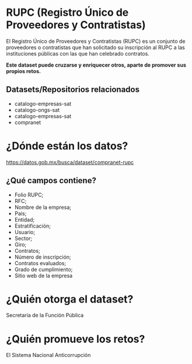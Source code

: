 # RUPC (Registro Único de Proveedores y Contratistas)
El Registro Único de Proveedores y Contratistas (RUPC) es un conjunto de proveedores o contratistas que han solicitado su inscripción al RUPC a las instituciones públicas con las que han celebrado contratos.

**Este dataset puede cruzarse y enriquecer otros, aparte de promover sus propios retos.**

## Datasets/Repositorios relacionados
+ catalogo-empresas-sat
+ catalogo-ongs-sat
+ catalogo-empresas-sat
+ compranet

# ¿Dónde están los datos?
https://datos.gob.mx/busca/dataset/compranet-rupc

## ¿Qué campos contiene?
+ Folio RUPC; 
+ RFC; 
+ Nombre de la empresa; 
+ País; 
+ Entidad; 
+ Estratificación; 
+ Usuario; 
+ Sector; 
+ Giro; 
+ Contratos; 
+ Número de inscripción; 
+ Contratos evaluados; 
+ Grado de cumplimiento;
+ Sitio web de la empresa

# ¿Quién otorga el dataset?
Secretaría de la Función Pública

# ¿Quién promueve los retos?
El Sistema Nacional Anticorrupción

